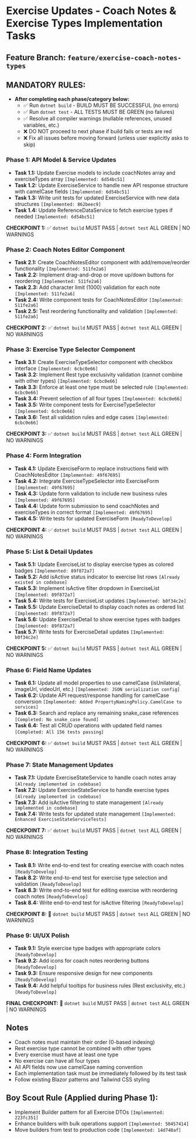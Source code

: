 # Exercise Updates - Coach Notes & Exercise Types Implementation Tasks

## Feature Branch: `feature/exercise-coach-notes-types`

## MANDATORY RULES:
- **After completing each phase/category below:**
  - ✅ Run `dotnet build` - BUILD MUST BE SUCCESSFUL (no errors)
  - ✅ Run `dotnet test` - ALL TESTS MUST BE GREEN (no failures)
  - ✅ Resolve all compiler warnings (nullable references, unused variables, etc.)
  - ❌ DO NOT proceed to next phase if build fails or tests are red
  - ❌ Fix all issues before moving forward (unless user explicitly asks to skip)

### Phase 1: API Model & Service Updates
- **Task 1.1:** Update Exercise models to include coachNotes array and exerciseTypes array `[Implemented: 6d54bc51]`
- **Task 1.2:** Update ExerciseService to handle new API response structure with camelCase fields `[Implemented: 6d54bc51]`
- **Task 1.3:** Write unit tests for updated ExerciseService with new data structures `[Implemented: 862beec9]`
- **Task 1.4:** Update ReferenceDataService to fetch exercise types if needed `[Implemented: 6d54bc51]`

**CHECKPOINT 1:** ✅ `dotnet build` MUST PASS | `dotnet test` ALL GREEN | NO WARNINGS

### Phase 2: Coach Notes Editor Component
- **Task 2.1:** Create CoachNotesEditor component with add/remove/reorder functionality `[Implemented: 511fe2a6]`
- **Task 2.2:** Implement drag-and-drop or move up/down buttons for reordering `[Implemented: 511fe2a6]`
- **Task 2.3:** Add character limit (1000) validation for each note `[Implemented: 511fe2a6]`
- **Task 2.4:** Write component tests for CoachNotesEditor `[Implemented: 511fe2a6]`
- **Task 2.5:** Test reordering functionality and validation `[Implemented: 511fe2a6]`

**CHECKPOINT 2:** ✅ `dotnet build` MUST PASS | `dotnet test` ALL GREEN | NO WARNINGS

### Phase 3: Exercise Type Selector Component
- **Task 3.1:** Create ExerciseTypeSelector component with checkbox interface `[Implemented: 6cbc0e66]`
- **Task 3.2:** Implement Rest type exclusivity validation (cannot combine with other types) `[Implemented: 6cbc0e66]`
- **Task 3.3:** Enforce at least one type must be selected rule `[Implemented: 6cbc0e66]`
- **Task 3.4:** Prevent selection of all four types `[Implemented: 6cbc0e66]`
- **Task 3.5:** Write component tests for ExerciseTypeSelector `[Implemented: 6cbc0e66]`
- **Task 3.6:** Test all validation rules and edge cases `[Implemented: 6cbc0e66]`

**CHECKPOINT 3:** ✅ `dotnet build` MUST PASS | `dotnet test` ALL GREEN | NO WARNINGS

### Phase 4: Form Integration
- **Task 4.1:** Update ExerciseForm to replace instructions field with CoachNotesEditor `[Implemented: 49f67695]`
- **Task 4.2:** Integrate ExerciseTypeSelector into ExerciseForm `[Implemented: 49f67695]`
- **Task 4.3:** Update form validation to include new business rules `[Implemented: 49f67695]`
- **Task 4.4:** Update form submission to send coachNotes and exerciseTypes in correct format `[Implemented: 49f67695]`
- **Task 4.5:** Write tests for updated ExerciseForm `[ReadyToDevelop]`

**CHECKPOINT 4:** ✅ `dotnet build` MUST PASS | `dotnet test` ALL GREEN | NO WARNINGS

### Phase 5: List & Detail Updates
- **Task 5.1:** Update ExerciseList to display exercise types as colored badges `[Implemented: 89f872a7]`
- **Task 5.2:** Add isActive status indicator to exercise list rows `[Already existed in codebase]`
- **Task 5.3:** Implement isActive filter dropdown in ExerciseList `[Implemented: 89f872a7]`
- **Task 5.4:** Write tests for ExerciseList updates `[Implemented: b0f34c2e]`
- **Task 5.5:** Update ExerciseDetail to display coach notes as ordered list `[Implemented: 89f872a7]`
- **Task 5.6:** Update ExerciseDetail to show exercise types with badges `[Implemented: 89f872a7]`
- **Task 5.7:** Write tests for ExerciseDetail updates `[Implemented: b0f34c2e]`

**CHECKPOINT 5:** ✅ `dotnet build` MUST PASS | `dotnet test` ALL GREEN | NO WARNINGS

### Phase 6: Field Name Updates
- **Task 6.1:** Update all model properties to use camelCase (isUnilateral, imageUrl, videoUrl, etc.) `[Implemented: JSON serialization config]`
- **Task 6.2:** Update API request/response handling for camelCase conversion `[Implemented: Added PropertyNamingPolicy.CamelCase to services]`
- **Task 6.3:** Search and replace any remaining snake_case references `[Completed: No snake_case found]`
- **Task 6.4:** Test all CRUD operations with updated field names `[Completed: All 156 tests passing]`

**CHECKPOINT 6:** ✅ `dotnet build` MUST PASS | `dotnet test` ALL GREEN | NO WARNINGS

### Phase 7: State Management Updates
- **Task 7.1:** Update ExerciseStateService to handle coach notes array `[Already implemented in codebase]`
- **Task 7.2:** Update ExerciseStateService to handle exercise types `[Already implemented in codebase]`
- **Task 7.3:** Add isActive filtering to state management `[Already implemented in codebase]`
- **Task 7.4:** Write tests for updated state management `[Implemented: Enhanced ExerciseStateServiceTests]`

**CHECKPOINT 7:** ✅ `dotnet build` MUST PASS | `dotnet test` ALL GREEN | NO WARNINGS

### Phase 8: Integration Testing
- **Task 8.1:** Write end-to-end test for creating exercise with coach notes `[ReadyToDevelop]`
- **Task 8.2:** Write end-to-end test for exercise type selection and validation `[ReadyToDevelop]`
- **Task 8.3:** Write end-to-end test for editing exercise with reordering coach notes `[ReadyToDevelop]`
- **Task 8.4:** Write end-to-end test for isActive filtering `[ReadyToDevelop]`

**CHECKPOINT 8:** 🛑 `dotnet build` MUST PASS | `dotnet test` ALL GREEN | NO WARNINGS

### Phase 9: UI/UX Polish
- **Task 9.1:** Style exercise type badges with appropriate colors `[ReadyToDevelop]`
- **Task 9.2:** Add icons for coach notes reordering buttons `[ReadyToDevelop]`
- **Task 9.3:** Ensure responsive design for new components `[ReadyToDevelop]`
- **Task 9.4:** Add helpful tooltips for business rules (Rest exclusivity, etc.) `[ReadyToDevelop]`

**FINAL CHECKPOINT:** 🛑 `dotnet build` MUST PASS | `dotnet test` ALL GREEN | NO WARNINGS

## Notes
- Coach notes must maintain their order (0-based indexing)
- Rest exercise type cannot be combined with other types
- Every exercise must have at least one type
- No exercise can have all four types
- All API fields now use camelCase naming convention
- Each implementation task must be immediately followed by its test task
- Follow existing Blazor patterns and Tailwind CSS styling
## Boy Scout Rule (Applied during Phase 1):
- Implement Builder pattern for all Exercise DTOs `[Implemented: 223fc351]`
- Enhance builders with bulk operations support `[Implemented: 50457414]`
- Move builders from test to production code `[Implemented: 14d748af]`

